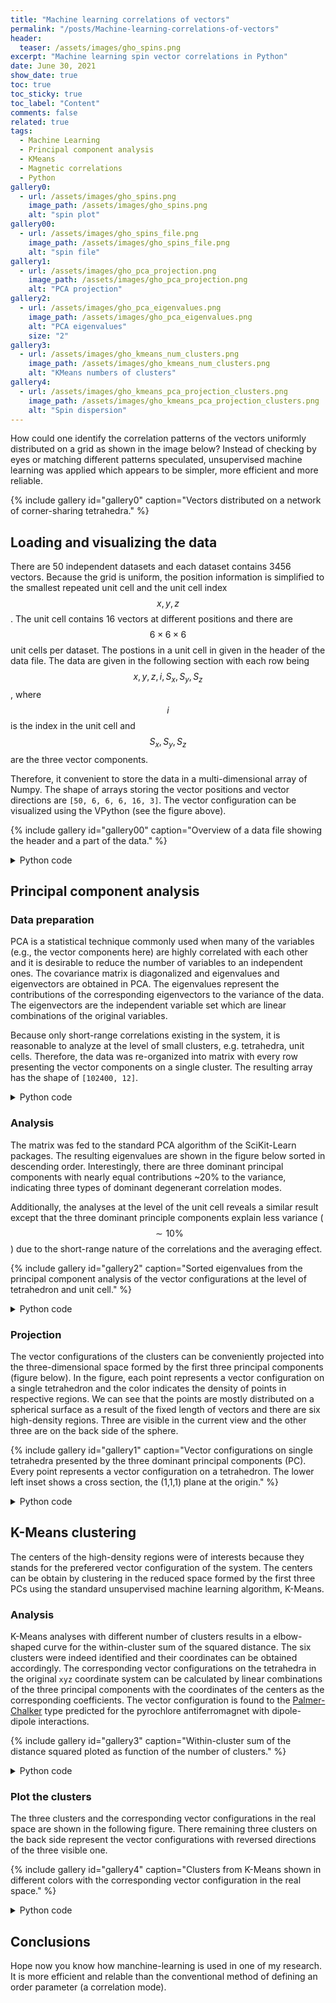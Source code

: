 ```yaml
---
title: "Machine learning correlations of vectors"
permalink: "/posts/Machine-learning-correlations-of-vectors"
header:
  teaser: /assets/images/gho_spins.png
excerpt: "Machine learning spin vector correlations in Python"
date: June 30, 2021
show_date: true
toc: true
toc_sticky: true
toc_label: "Content"
comments: false
related: true
tags:
  - Machine Learning
  - Principal component analysis
  - KMeans
  - Magnetic correlations
  - Python
gallery0:
  - url: /assets/images/gho_spins.png
    image_path: /assets/images/gho_spins.png
    alt: "spin plot"
gallery00:
  - url: /assets/images/gho_spins_file.png
    image_path: /assets/images/gho_spins_file.png
    alt: "spin file"
gallery1:
  - url: /assets/images/gho_pca_projection.png
    image_path: /assets/images/gho_pca_projection.png
    alt: "PCA projection"
gallery2:
  - url: /assets/images/gho_pca_eigenvalues.png
    image_path: /assets/images/gho_pca_eigenvalues.png
    alt: "PCA eigenvalues"
    size: "2"
gallery3:
  - url: /assets/images/gho_kmeans_num_clusters.png
    image_path: /assets/images/gho_kmeans_num_clusters.png
    alt: "KMeans numbers of clusters"
gallery4:
  - url: /assets/images/gho_kmeans_pca_projection_clusters.png
    image_path: /assets/images/gho_kmeans_pca_projection_clusters.png
    alt: "Spin dispersion"
---
```


How could one identify the correlation patterns of the vectors uniformly distributed on a grid as shown in the image below? Instead of checking by eyes or matching different patterns speculated, unsupervised machine learning was applied which appears to be simpler, more efficient and more reliable.

{% include gallery id="gallery0" caption="Vectors distributed on a network of corner-sharing tetrahedra." %}

## Loading and visualizing the data

There are 50 independent datasets and each dataset contains 3456 vectors. Because the grid is uniform, the position information is simplified to the smallest repeated unit cell and the unit cell index $$x,y,z$$. The unit cell contains 16 vectors at different positions and there are $$6\times6\times6$$ unit cells per dataset. The postions in a unit cell in given in the header of the data file. The data are given in the following section with each row being $$x,y,z,i,S_x,S_y,S_z$$, where $$i$$ is the index in the unit cell and $$S_x,S_y,S_z$$ are the three vector components.

Therefore, it convenient to store the data in a multi-dimensional array of Numpy. The shape of arrays storing the vector positions and vector directions are `[50, 6, 6, 6, 16, 3]`. The vector configuration can be visualized using the VPython (see the figure above).

{% include gallery id="gallery00" caption="Overview of a data file showing the header and a part of the data." %}

<details>
<summary>Python code</summary>
{% highlight python %}  
{% raw %}
import os
import fnmatch
import matplotlib.pyplot as plt
import matplotlib as mpl
from vpython import*
import numpy as np

# Loading all data
filepath = 'D:/Data/'
filename = 'spins*.txt'
ii=0
for file in os.listdir(filepath):
    if fnmatch.fnmatch(file, filename):      
        if ii==0: #get the atom positions for the 1st file
            with open(os.path.join(filepath,file), 'rU') as f:
                i=0
                for line in f:
                    line=line.rstrip('\n').split()                  
                    if line[0]=="SITE":
                        atpos[i,:]=line[1:]
                        i=i+1
            with open(os.path.join(filepath,file), 'rU') as f:     
                for line in f:
                    line=line.rstrip('\n').split()
                    if line[0]=="SPIN":
                        idxsp=np.array(line[1:5],dtype='int32')
                        poss[ii,idxsp[1],idxsp[2],idxsp[3],idxsp[0]-1,:]=idxsp[1:4]+atpos[idxsp[0]-1,:]
                        spins[ii,idxsp[1],idxsp[2],idxsp[3],idxsp[0]-1,:]=line[5:8]     
            ii=ii+1       
        else:
            with open(os.path.join(filepath,file), 'rU') as f:
                for line in f:
                    line=line.rstrip('\n').split()
                    if line[0]=="SPIN":
                        idxsp=np.array(line[1:5],dtype='int32')
                        poss[ii,idxsp[1],idxsp[2],idxsp[3],idxsp[0]-1,:]=idxsp[1:4]+atpos[idxsp[0]-1,:]
                        spins[ii,idxsp[1],idxsp[2],idxsp[3],idxsp[0]-1,:]=line[5:8]     
            ii=ii+1

# Visualization using VPython
from vpython import*

def my_vector(a_list):
    return vector(a_list[0],a_list[1],a_list[2])

scene = canvas(title='MagStr', width=500, height=500,x=500,y=500, 
                center=vector(0.5,0.5,0.5), background=color.white,exit=False)

L = 0.3 # spin vector length
R = 0.05 # atom ball radius

for i in range(6):
    for j in range(6):
        for k in range(6):
            positions_uc = np.squeeze(positions[0,i,j,k,:,:])
            spins_uc     = np.squeeze(spins[0,i,j,k,:,:])
            for w in range(16):
                pointer = arrow(pos=my_vector(positions_uc[i]-L*spins_uc[i]/2), axis=my_vector(L*spins_uc[i]),color=color.black) # plot the spin vectors
                pointer = sphere(pos=my_vector(positions_uc[i]), color=color.red, radius=R) # polot the atoms

{% endraw %}
{% endhighlight %} 
</details>

## Principal component analysis

### Data preparation

PCA is a statistical technique commonly used when many of the variables (e.g., the vector components here) are highly correlated with each other and it is desirable to reduce the number of variables to an independent ones. The covariance matrix is diagonalized and eigenvalues and eigenvectors are obtained in PCA. The eigenvalues represent the contributions of the corresponding eigenvectors to the variance of the data. The eigenvectors are the independent variable set which are linear combinations of the original variables.

Because only short-range correlations existing in the system, it is reasonable to analyze at the level of small clusters, e.g. tetrahedra, unit cells. Therefore, the data was re-organized into matrix with every row presenting the vector components on a single cluster. The resulting array has the shape of `[102400, 12]`.

<details>
<summary>Python code</summary>
{% highlight python %}  
{% raw %}
# The cluster is a tetrahedron
def load_1file_to_tetra(file, sc, nbatom):
    """
    file: *_spins.txt file roduced by SPINVERT
    sc: one dimension of the super cell assuming the  supercell is (sc,sc,sc)
    nbatom: nb of spins per unit cell
    """
    temp = np.zeros([nbatom, 3]) 
    spins=np.zeros([sc*sc*sc*5, 4*3]) # 5 tedrahedra per unit cell, 4 spins per tetrhedron, 3 components per spin
    
    tetra = np.array([[0,4,8,13],
                      [1,5,9,12],
                      [2,6,10,15],
                      [3,7,11,14],
                      [0,5,11,15]]) 

    ii = 0
    idx = 0
    with open(file, 'r') as f:     
        for line in f:      
            line = line.rstrip('\n').split()
            if line[0]=="SPIN": 
                temp[idx,:] = line[5:8]
                idx += 1
                if np.remainder(idx, 16) == 0:
                    spins[ii:ii+5,:] = np.squeeze(temp[tetra,:].reshape(5,-1,12,order='F'))
                    idx = 0
                    ii += 5
    return spins

def load_all_to_tetra(file_folder, file_name_pattern, sc, nbatom):
    i = 0
    for file in os.listdir(file_folder):
        if fnmatch.fnmatch(file, file_name_pattern):      
            temp = load_1file_to_tetra(os.path.join(file_folder,file), sc=sc, nbatom=nbatom)
            if i == 0:
                spins = temp
                i = 1
            else:
                spins = np.vstack([spins, temp])
    return spins

filepath=r'D:/Data/'
filename='spins_*.txt'
spins = load_all_to_tetra(filepath, filename, sc=6, nbatom=16)  
{% endraw %}
{% endhighlight %}
</details>

### Analysis

The matrix was fed to the standard PCA algorithm of the SciKit-Learn packages. The resulting eigenvalues are shown in the figure below sorted in descending order. Interestingly, there are three dominant principal components with nearly equal contributions ~20% to the variance, indicating three types of dominant degenerant correlation modes.

Additionally, the analyses at the level of the unit cell reveals a similar result except that the three dominant principle components explain less variance ($$\sim10\%$$) due to the short-range nature of the correlations and the averaging effect.

{% include gallery id="gallery2" caption="Sorted eigenvalues from the principal component analysis of the vector configurations at the level of tetrahedron and unit cell." %}

<details>
<summary>Python code</summary>
{% highlight python %}  
{% raw %}
# PCA analyses on clusters
X = spins
print(X.shape)
n_components = 12
pca = PCA(n_components=n_components)
pca.fit(X)

X_reduced = pca.transform(X)
comps = pca.components_
print(pca.mean_)
{% endraw %}
{% endhighlight %} 
</details>

### Projection

The vector configurations of the clusters can be conveniently projected into the three-dimensional space formed by the first three principal components (figure below). In the figure, each point represents a vector configuration on a single tetrahedron and the color indicates the density of points in respective regions. We can see that the points are mostly distributed on a spherical surface as a result of the fixed length of vectors and there are six high-density regions. Three are visible in the current view and the other three are on the back side of the sphere.

{% include gallery id="gallery1" caption="Vector configurations on single tetrahedra presented by the three dominant principal components (PC). Every point represents a vector configuration on a tetrahedron. The lower left inset shows a cross section, the (1,1,1) plane at the origin." %}

<details>
<summary>Python code</summary>
{% highlight python %}  
{% raw %}
from scipy import stats
import plotly.graph_objects as go

xyz = X_reduced[:, 0:3].T
x, y, z = np.vsplit(xyz,3)
kde = stats.gaussian_kde(xyz)
density = kde(xyz).reshape([1,-1])

fig = go.Figure(data=[go.Scatter3d(x=np.squeeze(x), y=np.squeeze(y), z=np.squeeze(z),
                                   mode='markers',
                                   marker=dict(size=2,
                                               color=np.squeeze((density-density.min()) / density.ptp()), # set color to an array/list of desired values
                                               colorscale='magma',   # choose a colorscale
                                               colorbar=dict(title='Normalized density',titleside='right',
                                                             x=0.9,y=0.4,
                                                             len=0.7, thickness=20))
                                  )
                     ]
               )

fig.update_layout(
    autosize=False,
    width=800,
    height=800,
    scene = dict(xaxis_title='1st PC',
                 yaxis_title='2nd PC',
                 zaxis_title='3rd PC'),
    margin=dict(
        l=50,
        r=50,
        b=100,
        t=100,
        pad=10),
    paper_bgcolor="White",
    font=dict(size=15)
)
fig.show()
{% endraw %}
{% endhighlight %} 
</details>

## K-Means clustering
The centers of the high-density regions were of interests because they stands for the preferered vector configuration of the system. The centers can be obtain by clustering in the reduced space formed by the first three PCs using the standard unsupervised machine learning algorithm, K-Means.

### Analysis
K-Means analyses with different number of clusters results in a elbow-shaped curve for the within-cluster sum of the squared distance. The six clusters were indeed identified and their coordinates can be obtained accordingly. The corresponding vector configurations on the tetrahedra in the original `xyz` coordinate system can be calculated by linear combinations of the three principal components with the coordinates of the centers as the corresponding coefficients. The vector configuration is found to the [Palmer-Chalker](https://doi.org/10.1103/PhysRevB.62.488) type predicted for the pyrochlore antiferromagnet with dipole-dipole interactions.

{% include gallery id="gallery3" caption="Within-cluster sum of the distance squared ploted as function of the number of clusters." %}

<details>
<summary>Python code</summary>
{% highlight python %}  
{% raw %}
from sklearn.cluster import KMeans

# Test with assuming different number of clusters
xyz = X_reduced[:, 0:3].T
x, y, z = np.vsplit(xyz,3)

n_clusters = np.array([1,2,3,4,5,6,7,8,9,10,12,15,20])

inertias = np.zeros_like(n_clusters)
for idx, i in enumerate(n_clusters):
    estimator = KMeans(n_clusters=i, n_init='auto')
    estimator.fit(xyz.T)
    inertias[idx] = estimator.inertia_

plt.figure()
plt.plot(n_clusters, inertias/np.max(inertias),'o-',c='#E25C25')
plt.gca().xaxis.set_major_locator(plt.MultipleLocator(1))
plt.xlabel('Number of clusters')
plt.ylabel('Within-cluster\nsum of distance squared')
plt.xlim([0,15])
plt.show()

# Assuming 6 clusters
estimator = KMeans(n_clusters=6)
xyz = X_reduced[:, 0:3].T
x, y, z = np.vsplit(xyz,3)
estimator.fit(xyz.T)
labels = estimator.labels_

# Re-presenting at the cluster centers in the original xyz coordinate system
spins_at_centers = (estimator.cluster_centers_@comps[0:3,:] + pca.mean_).reshape(6,3,-1) #in the original space
print(np.round(spins_at_centers,decimals=2))

normed = spins_at_centers/np.broadcast_to(
    np.absolute(spins_at_centers).max(axis=1).reshape(6,1,-1),(6,3,4))# 16 for uc, 4 for tetra

print(repr(np.round(normed).astype(int)))
{% endraw %}
{% endhighlight %} 
</details>

### Plot the clusters

The three clusters and the corresponding vector configurations in the real space are shown in the following figure. There remaining three clusters on the back side represent the vector configurations with reversed directions of the three visible one.

{% include gallery id="gallery4" caption="Clusters from K-Means shown in different colors with the corresponding vector configuration in the real space." %}

<details>
<summary>Python code</summary>
{% highlight python %}  
{% raw %}
fig = go.Figure()
colors = ['Greys','Greens','Purples','Reds','Oranges','Blues','Blues']
density = np.squeeze(density)

for i in range(6):        
    mask = labels.astype(float).reshape(1,-1) == i

    if i==0:
        print(np.sum(mask))
        fig.add_trace(go.Scatter3d(x=np.squeeze(x)[mask], y=np.squeeze(y)[mask], z=np.squeeze(z)[mask],mode='markers', 
                                marker=dict(size=2,
                                                color=np.squeeze( (density[mask]-density[mask].min()) / density[mask].ptp() ), # set color to an array/list of desired values
                                                colorscale=colors[i],  # choose a colorscale
                                                #colorbar=dict(title='Normalized density',titleside='right',x=0.9,y=0.4,len=0.7, thickness=20)
                                                )
                                    )
                    )
    if i in [1,2,3,5]: # cluster 4 is masked out, giving zero lenght for color scale and error
        print(np.sum(mask))
        fig.add_trace(go.Scatter3d(x=np.squeeze(x)[mask], y=np.squeeze(y)[mask], z=np.squeeze(z)[mask],mode='markers', 
                                marker=dict(size=2,
                                            color=np.squeeze( (density[mask]-density[mask].min()) / density[mask].ptp() ), # set color to an array/list of desired values
                                            colorscale=colors[i]  # choose a colorscale
                                            )
                                )
                    )

fig.update_layout(
    autosize=False,
    width=800,
    height=800,
    margin=dict(
        l=50,
        r=50,
        b=100,
        t=100,
        pad=10),
    paper_bgcolor="White",
    font=dict(size=16),
    scene = dict(
        xaxis = dict(visible=False),
        yaxis = dict(visible=False),
        zaxis =dict(visible=False)
        )
)

fig.show()
{% endraw %}
{% endhighlight %} 
</details>

## Conclusions
Hope now you know how manchine-learning is used in one of my research. It is more efficient and relable than the conventional method of defining an order parameter (a correlation mode).